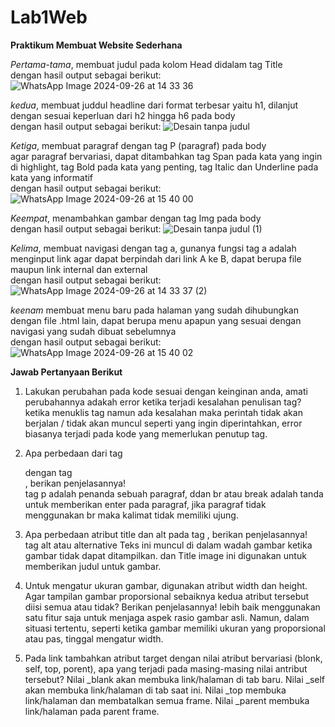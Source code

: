 # Lab1Web

<b>Praktikum Membuat Website Sederhana</b>

<i>Pertama-tama</i>, membuat judul pada kolom Head didalam tag Title <br>
dengan hasil output sebagai berikut:
![WhatsApp Image 2024-09-26 at 14 33 36](https://github.com/user-attachments/assets/470c67cc-3d3f-47c1-8fad-9fe7d07bb92e)


<i>kedua</i>, membuat juddul headline dari format terbesar yaitu h1, dilanjut dengan sesuai keperluan dari h2 hingga h6 pada body <br>
dengan hasil output sebagai berikut:
![Desain tanpa judul](https://github.com/user-attachments/assets/acbc4dfc-ec90-49b9-81c8-098493161250)


<i>Ketiga</i>, membuat paragraf dengan tag P (paragraf) pada body <br>
agar paragraf bervariasi, dapat ditambahkan tag Span pada kata yang ingin di highlight, tag Bold pada kata yang penting, tag Italic dan Underline pada kata yang informatif <br>
dengan hasil output sebagai berikut:
![WhatsApp Image 2024-09-26 at 15 40 00](https://github.com/user-attachments/assets/eb73a314-ff39-4e0e-945f-9aed53b21c2f)

<i>Keempat</i>, menambahkan gambar dengan tag Img pada body <br>
dengan hasil output sebagai berikut:
![Desain tanpa judul (1)](https://github.com/user-attachments/assets/969095e0-4335-4603-ab42-b2263f22b998)


<i>Kelima</i>, membuat navigasi dengan tag a, gunanya fungsi tag a adalah menginput link agar dapat berpindah dari link A ke B, dapat berupa file maupun link internal dan external <br>
dengan hasil output sebagai berikut:
![WhatsApp Image 2024-09-26 at 14 33 37 (2)](https://github.com/user-attachments/assets/acd32248-4bd0-4678-ab5f-4a055510599b)

<i>keenam</i> membuat menu baru pada halaman yang sudah dihubungkan dengan file .html lain, dapat berupa menu apapun yang sesuai dengan navigasi yang sudah dibuat sebelumnya <br>
dengan hasil output sebagai berikut:
![WhatsApp Image 2024-09-26 at 15 40 02](https://github.com/user-attachments/assets/b0c89a59-a7e9-429d-95ea-73b5c86acd18)



<b>Jawab Pertanyaan Berikut</b>

1. Lakukan perubahan pada kode sesuai dengan keinginan anda, amati perubahannya adakah error ketika terjadi kesalahan penulisan tag? <br>
  ketika menuklis tag namun ada kesalahan maka perintah tidak akan berjalan / tidak akan muncul seperti yang ingin diperintahkan, error biasanya terjadi pada kode yang memerlukan penutup tag.

2. Apa perbedaan dari tag <p> dengan tag <br>, berikan penjelasannya! <br>
  tag p adalah penanda sebuah paragraf, ddan br atau break adalah tanda untuk memberikan enter pada paragraf, jika paragraf tidak menggunakan br maka kalimat tidak memiliki ujung.
 
3. Apa perbedaan atribut title dan alt pada tag <img>, berikan penjelasannya! <br>
   tag alt atau alternative Teks ini muncul di dalam wadah gambar ketika gambar tidak dapat ditampilkan. dan Title image ini digunakan untuk memberikan judul untuk gambar.

5. Untuk mengatur ukuran gambar, digunakan atribut width dan height. Agar tampilan gambar proporsional sebaiknya kedua atribut tersebut diisi semua atau tidak? Berikan penjelasannya!
  lebih baik menggunakan satu fitur saja untuk menjaga aspek rasio gambar asli. Namun, dalam situasi tertentu, seperti ketika gambar memiliki ukuran yang proporsional atau pas, tinggal mengatur width.

7. Pada link tambahkan atribut target dengan nilai atribut bervariasi (blonk, self, top, porent), apa yang terjadi pada masing-masing nilai antribut tersebut?
   Nilai _blank akan membuka link/halaman di tab baru.
   Nilai _self akan membuka link/halaman di tab saat ini.
   Nilai _top membuka link/halaman dan membatalkan semua frame.
   Nilai _parent membuka link/halaman pada parent frame.
